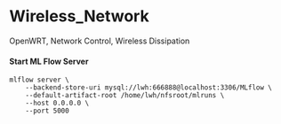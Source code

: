 # Wireless_Network
OpenWRT, Network Control, Wireless Dissipation

#### Start ML Flow Server

```shell
mlflow server \
    --backend-store-uri mysql://lwh:666888@localhost:3306/MLflow \
    --default-artifact-root /home/lwh/nfsroot/mlruns \
    --host 0.0.0.0 \
    --port 5000
```

